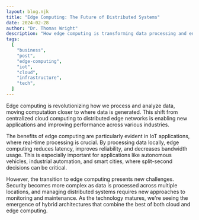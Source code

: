 ```yaml
---
layout: blog.njk
title: "Edge Computing: The Future of Distributed Systems"
date: 2024-02-28
author: "Dr. Thomas Wright"
description: "How edge computing is transforming data processing and enabling new applications in IoT, AI, and real-time analytics."
tags:
  [
    "business",
    "post",
    "edge-computing",
    "iot",
    "cloud",
    "infrastructure",
    "tech",
  ]
---
```


Edge computing is revolutionizing how we process and analyze data, moving computation closer to where data is generated. This shift from centralized cloud computing to distributed edge networks is enabling new applications and improving performance across various industries.

The benefits of edge computing are particularly evident in IoT applications, where real-time processing is crucial. By processing data locally, edge computing reduces latency, improves reliability, and decreases bandwidth usage. This is especially important for applications like autonomous vehicles, industrial automation, and smart cities, where split-second decisions can be critical.

However, the transition to edge computing presents new challenges. Security becomes more complex as data is processed across multiple locations, and managing distributed systems requires new approaches to monitoring and maintenance. As the technology matures, we're seeing the emergence of hybrid architectures that combine the best of both cloud and edge computing.
